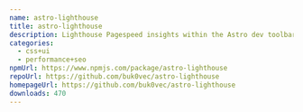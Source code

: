 ```yaml
---
name: astro-lighthouse
title: astro-lighthouse
description: Lighthouse Pagespeed insights within the Astro dev toolbar
categories:
  - css+ui
  - performance+seo
npmUrl: https://www.npmjs.com/package/astro-lighthouse
repoUrl: https://github.com/buk0vec/astro-lighthouse
homepageUrl: https://github.com/buk0vec/astro-lighthouse
downloads: 470
---
```

